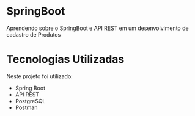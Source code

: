 # SpringBoot
Aprendendo sobre o SpringBoot e API REST em um desenvolvimento de cadastro de Produtos

# Tecnologias Utilizadas
Neste projeto foi utilizado:

- Spring Boot
- API REST
- PostgreSQL
- Postman
